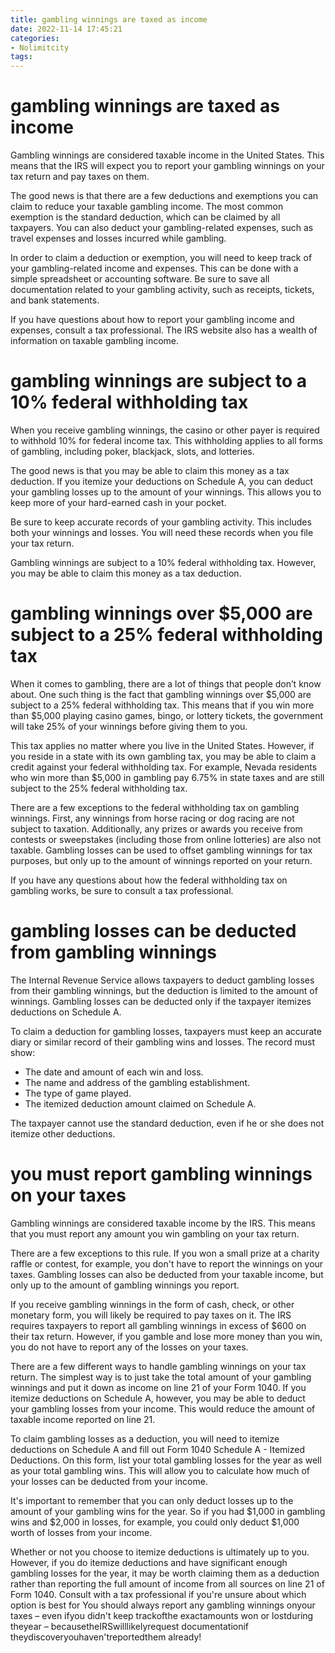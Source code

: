 ```yaml
---
title: gambling winnings are taxed as income
date: 2022-11-14 17:45:21
categories:
- Nolimitcity
tags:
---
```



#  gambling winnings are taxed as income

Gambling winnings are considered taxable income in the United States. This means that the IRS will expect you to report your gambling winnings on your tax return and pay taxes on them.

The good news is that there are a few deductions and exemptions you can claim to reduce your taxable gambling income. The most common exemption is the standard deduction, which can be claimed by all taxpayers. You can also deduct your gambling-related expenses, such as travel expenses and losses incurred while gambling.

In order to claim a deduction or exemption, you will need to keep track of your gambling-related income and expenses. This can be done with a simple spreadsheet or accounting software. Be sure to save all documentation related to your gambling activity, such as receipts, tickets, and bank statements.

If you have questions about how to report your gambling income and expenses, consult a tax professional. The IRS website also has a wealth of information on taxable gambling income.

#  gambling winnings are subject to a 10% federal withholding tax

When you receive gambling winnings, the casino or other payer is required to withhold 10% for federal income tax. This withholding applies to all forms of gambling, including poker, blackjack, slots, and lotteries.

The good news is that you may be able to claim this money as a tax deduction. If you itemize your deductions on Schedule A, you can deduct your gambling losses up to the amount of your winnings. This allows you to keep more of your hard-earned cash in your pocket.

Be sure to keep accurate records of your gambling activity. This includes both your winnings and losses. You will need these records when you file your tax return.

Gambling winnings are subject to a 10% federal withholding tax. However, you may be able to claim this money as a tax deduction.

#  gambling winnings over $5,000 are subject to a 25% federal withholding tax

When it comes to gambling, there are a lot of things that people don’t know about. One such thing is the fact that gambling winnings over $5,000 are subject to a 25% federal withholding tax. This means that if you win more than $5,000 playing casino games, bingo, or lottery tickets, the government will take 25% of your winnings before giving them to you.

This tax applies no matter where you live in the United States. However, if you reside in a state with its own gambling tax, you may be able to claim a credit against your federal withholding tax. For example, Nevada residents who win more than $5,000 in gambling pay 6.75% in state taxes and are still subject to the 25% federal withholding tax.

There are a few exceptions to the federal withholding tax on gambling winnings. First, any winnings from horse racing or dog racing are not subject to taxation. Additionally, any prizes or awards you receive from contests or sweepstakes (including those from online lotteries) are also not taxable. Gambling losses can be used to offset gambling winnings for tax purposes, but only up to the amount of winnings reported on your return.

If you have any questions about how the federal withholding tax on gambling works, be sure to consult a tax professional.

#  gambling losses can be deducted from gambling winnings

The Internal Revenue Service allows taxpayers to deduct gambling losses from their gambling winnings, but the deduction is limited to the amount of winnings. Gambling losses can be deducted only if the taxpayer itemizes deductions on Schedule A.

To claim a deduction for gambling losses, taxpayers must keep an accurate diary or similar record of their gambling wins and losses. The record must show:

- The date and amount of each win and loss.
- The name and address of the gambling establishment.
- The type of game played.
- The itemized deduction amount claimed on Schedule A.

The taxpayer cannot use the standard deduction, even if he or she does not itemize other deductions.

#  you must report gambling winnings on your taxes

Gambling winnings are considered taxable income by the IRS. This means that you must report any amount you win gambling on your tax return.

There are a few exceptions to this rule. If you won a small prize at a charity raffle or contest, for example, you don't have to report the winnings on your taxes. Gambling losses can also be deducted from your taxable income, but only up to the amount of gambling winnings you report.

If you receive gambling winnings in the form of cash, check, or other monetary form, you will likely be required to pay taxes on it. The IRS requires taxpayers to report all gambling winnings in excess of $600 on their tax return. However, if you gamble and lose more money than you win, you do not have to report any of the losses on your taxes.

There are a few different ways to handle gambling winnings on your tax return. The simplest way is to just take the total amount of your gambling winnings and put it down as income on line 21 of your Form 1040. If you itemize deductions on Schedule A, however, you may be able to deduct your gambling losses from your income. This would reduce the amount of taxable income reported on line 21.

To claim gambling losses as a deduction, you will need to itemize deductions on Schedule A and fill out Form 1040 Schedule A - Itemized Deductions. On this form, list your total gambling losses for the year as well as your total gambling wins. This will allow you to calculate how much of your losses can be deducted from your income.

It's important to remember that you can only deduct losses up to the amount of your gambling wins for the year. So if you had $1,000 in gambling wins and $2,000 in losses, for example, you could only deduct $1,000 worth of losses from your income.

Whether or not you choose to itemize deductions is ultimately up to you. However, if you do itemize deductions and have significant enough gambling losses for the year, it may be worth claiming them as a deduction rather than reporting the full amount of income from all sources on line 21 of Form 1040. Consult with a tax professional if you're unsure about which option is best for You should always report any gambling winnings onyour taxes – even ifyou didn't keep trackofthe exactamounts won or lostduring theyear – becausetheIRSwilllikelyrequest documentationif theydiscoveryouhaven'treportedthem already!
